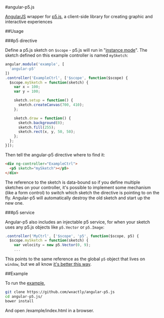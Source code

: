 #angular-p5.js

[AngularJS](https://github.com/angular/angular.js) wrapper for [p5.js](https://github.com/lmccart/p5.js), a client-side library for creating graphic and interactive experiences

##Usage

###p5 directive

Define a p5.js sketch on `$scope` - p5.js will run in "[instance mode](http://p5js.org/learn/examples/Instance_Mode_Instantiation.php)". The sketch defined on this example controller is named `mySketch`:

```javascript
angular.module('example', [
  'angular-p5'
])
.controller('ExampleCtrl', ['$scope', function($scope) {
  $scope.mySketch = function(sketch) {
    var x = 100; 
    var y = 100;

    sketch.setup = function() {
      sketch.createCanvas(700, 410);
    };

    sketch.draw = function() {
      sketch.background(0);
      sketch.fill(255);
      sketch.rect(x, y, 50, 50);
    };
  };
}]);
```

Then tell the angular-p5 directive where to find it:

```html
<div ng-controller="ExampleCtrl">
  <p5 sketch="mySketch"></p5>
</div>
```

The reference to the sketch is data-bound so if you define multiple sketches on your controller, it's possible to implement some mechanism (like a form control) to switch which sketch the directive is pointing to on the fly. Angular-p5 will automatically destroy the old sketch and start up the new one.

###p5 service

Angular-p5 also includes an injectable p5 service, for when your sketch uses any p5.js objects like `p5.Vector` or `p5.Image`:
```javascript
.controller('MyCtrl', ['$scope', 'p5', function($scope, p5) {
  $scope.mySketch = function(sketch) {
    var velocity = new p5.Vector(0, 9);
    ...
```

This points to the same reference as the global `p5` object that lives on `window`, but we all know [it's better this way](https://docs.angularjs.org/guide/di).

##Example

To run the [example](https://github.com/wxactly/angular-p5.js/tree/master/example),
```sh
git clone https://github.com/wxactly/angular-p5.js
cd angular-p5.js/
bower install
```

And open /example/index.html in a browser.
